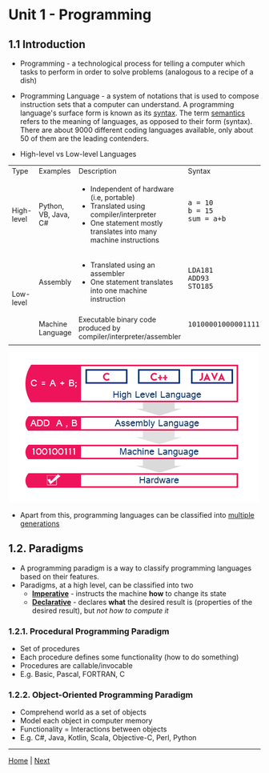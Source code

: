 # Unit 1 - Programming 

## 1.1 Introduction

- Programming - a technological process for telling a computer which tasks to perform in order to solve problems (analogous to a recipe of a dish)

- Programming Language - a system of notations that is used to compose instruction sets that a computer can understand. A programming language's surface form is known as its [syntax](https://en.wikipedia.org/wiki/Syntax_(programming_languages)). The term [semantics](https://en.wikipedia.org/wiki/Semantics_(computer_science)) refers to the meaning of languages, as opposed to their form (syntax). There are about 9000 different coding languages available, only about 50 of them are the leading contenders.

- High-level vs Low-level Languages
<table>
    <tr>
        <td>Type</td>
        <td>Examples</td>
        <td>Description</td>
        <td>Syntax</td>
    </tr>
    <tr>
        <td>High-level</td>
        <td>Python, VB, Java, C#</td>
        <td>
        	<ul>
        		<li>Independent of hardware (i.e, portable)</li>
        		<li>Translated using compiler/interpreter</li>
        		<li>One statement mostly translates into many machine instructions</li>
        	</ul>
        </td>
        <td>
            <pre lang="python">
a = 10
b = 15
sum = a+b
            </pre>
    	</td>
    </tr>
    <tr>
        <td rowspan="2">Low-level</td>
        <td>Assembly</td>
        <td>
        	<ul>
        		<li>Translated using an assembler</li>
        		<li>One statement translates into one machine instruction</li>
        	</ul>
        </td>
        <td>
        	<pre lang="bash">
LDA181
ADD93
STO185
        	</pre>
        </td>
    </tr>
    <tr>
        <td>Machine Language</td>
        <td>Executable binary code produced by compiler/interpreter/assembler</td>
        <td>
            <pre>
1010000100000111110101
            </pre>
        </td>
    </tr>
</table>

![Computer Languages by Level](00_Src/computer-languages.png "Computer Languages by Level")

- Apart from this, programming languages can be classified into [multiple generations](https://en.wikipedia.org/wiki/Programming_language_generations)

## 1.2. Paradigms

- A programming paradigm is a way to classify programming languages based on their features.
- Paradigms, at a high level, can be classified into two
	- [**Imperative**](https://en.wikipedia.org/wiki/Imperative_programming) - instructs the machine **how** to change its state
	- [**Declarative**](https://en.wikipedia.org/wiki/Declarative_programming) - declares **what** the desired result is (properties of the desired result), but *not how to compute it*

### 1.2.1. Procedural Programming Paradigm

- Set of procedures
- Each procedure defines some functionality (how to do something)
- Procedures are callable/invocable
- E.g. Basic, Pascal, FORTRAN, C

### 1.2.2. Object-Oriented Programming Paradigm

- Comprehend world as a set of objects
- Model each object in computer memory
- Functionality = Interactions between objects
- E.g. C#, Java, Kotlin, Scala, Objective-C, Perl, Python

***
[Home](README.md) | [Next](02_CSBasics.md)